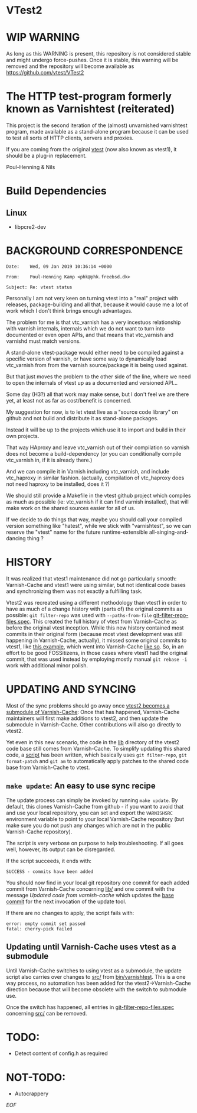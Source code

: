 # VTest2

# WIP WARNING

As long as this WARNING is present, this repository is not considered stable and
might undergo force-pushes. Once it is stable, this warning will be removed and
the repository will become available as https://github.com/vtest/VTest2

# The HTTP test-program formerly known as Varnishtest (reiterated)

This project is the second iteration of the (almost) unvarnished varnishtest
program, made available as a stand-alone program because it can be used to test
all sorts of HTTP clients, servers and proxies.

If you are coming from the original [vtest](https://github.com/vtest/VTest) (now
also known as vtest1), it should be a plug-in replacement.

Poul-Henning & Nils

# Build Dependencies

## Linux

- libpcre2-dev

# BACKGROUND CORRESPONDENCE

`Date:    Wed, 09 Jan 2019 10:36:14 +0000`

`From:    Poul-Henning Kamp <phk@phk.freebsd.dk>`

`Subject: Re: vtest status`

Personally I am not very keen on turning vtest into a "real" project
with releases, package-building and all that, because it would cause
me a lot of work which I don't think brings enough advantages.

The problem for me is that vtc_varnish has a very incestuos
relationship with varnish internals, internals which we do not want
to turn into documented or even open APIs, and that means that
vtc_varnish and varnishd must match versions.

A stand-alone vtest-package would either need to be compiled against
a specific version of varnish, or have some way to dynamically load
vtc_varnish from from the varnish source/package it is being used
against.

But that just moves the problem to the other side of the line, where
we need to open the internals of vtest up as a documented and
versioned API...

Some day (H3?) all that work may make sense, but I don't feel we
are there yet, at least not as far as cost/benefit is concerned.

My suggestion for now, is to let vtest live as a "source code
library" on github and not build and distribute it as stand-alone
packages.

Instead it will be up to the projects which use it to import
and build in their own projects.

That way HAproxy and leave vtc_varnish out of their compilation so
varnish does not become a build-dependency (or you can conditionally
compile vtc_varnish in, if it is already there.)

And we can compile it in Varnish including vtc_varnish, and include
vtc_haproxy in similar fashion. (actually, compilation of 
vtc_haproxy does not need haproxy to be installed, does it ?)

We should still provide a Makefile in the vtest github project which
compiles as much as possible (ie: vtc_varnish if it can find varnish
installed), that will make work on the shared sources easier for
all of us.

If we decide to do things that way, maybe you should call your
compiled version something like "hatest", while we stick with
"varnishtest", so we can reserve the "vtest" name for the future
runtime-extensible all-singing-and-dancing thing ?

# HISTORY

It was realized that vtest1 maintenance did not go particularly smooth:
Varnish-Cache and vtest1 were using similar, but not identical code bases and
synchronizing them was not exactly a fulfilling task.

Vtest2 was recreated using a different methodology than vtest1 in order to have
as much of a change history with (parts of) the original commits as possible:
`git filter-repo` was used with `--paths-from-file`
[git-filter-repo-files.spec](tools/sync/git-filter-repo-files.spec). This
created the full history of vtest from Varnish-Cache as before the original
vtest inception. While this new history contained most commits in their original
form (because most vtest development was still happening in Varnish-Cache,
actually), it missed some original commits to vtest1, like [this
example](https://github.com/vtest/VTest/commit/89fc145edb5054bd603df8c543877bf54cc76bfa),
which went into Varnish-Cache [like
so](https://github.com/varnishcache/varnish-cache/commit/9784b3984f117250417ee50405ac59d26637e043).
So, in an effort to be good FOSSitizens, in those cases where vtest1 had the
original commit, that was used instead by employing mostly manual `git rebase
-i` work with additional minor polish.

# UPDATING AND SYNCING

Most of the sync problems should go away once [vtest2 becomes a submodule of
Varnish-Cache](https://github.com/varnishcache/varnish-cache/issues/3983): Once
that has happened, Varnish-Cache maintainers will first make additions to
vtest2, and then update the submodule in Varnish-Cache. Other contributions will
also go directly to vtest2.

Yet even in this new scenario, the code in the [lib](lib/) directory of the
vtest2 code base still comes from Varnish-Cache. To simplify updating this
shared code, a [script](update-code-from-vc.sh) has been written, which
basically uses `git filter-repo`, `git format-patch` and `git am` to
automatically apply patches to the shared code base from Varnish-Cache to vtest.

## `make update`: An easy to use sync recipe

The update process can simply be invoked by running `make update`. By default,
this clones Varnish-Cache from github - if you want to avoid that and use your
local repository, you can set and export the `VARNISHSRC` environment variable
to point to your local Varnish-Cache repository (but make sure you do not push
any changes which are not in the public Varnish-Cache repository).

The script is very verbose on purpose to help troubleshooting. If all goes well,
however, its output can be disregarded.

If the script succeeds, it ends with:

```
SUCCESS - commits have been added
```

You should now find in your local git repository one commit for each added
commit from Varnish-Cache concerning [lib/](lib/) and one commit with the
message _Updated code from varnish-cache_ which updates the [base
commit](tools/sync/base_commit) for the next invocation of the update tool.

If there are no changes to apply, the script fails with:

```
error: empty commit set passed
fatal: cherry-pick failed
```

## Updating until Varnish-Cache uses vtest as a submodule

Until Varnish-Cache switches to using vtest as a submodule, the update script
also carries over changes to [src/](src/) from
[bin/varnishtest](https://github.com/varnishcache/varnish-cache/tree/master/bin/varnishtest).
This is a one way process, no automation has been added for the
vtest2->Varnish-Cache direction because that will become obsolete with the
switch to submodule use.

Once the switch has happened, all entries in
[git-filter-repo-files.spec](tools/sync/git-filter-repo-files.spec) concerning
[src/](src/) can be removed.




# TODO:

* Detect content of config.h as required

# NOT-TODO:

* Autocrappery

*EOF*
